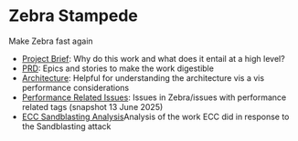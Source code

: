 # Zebra Stampede
Make Zebra fast again

* [Project Brief](projectbrief.md): Why do this work and what does it entail at a high level?
* [PRD](prd.md): Epics and stories to make the work digestible
* [Architecture](architecture.md): Helpful for understanding the architecture vis a vis performance considerations
* [Performance Related Issues](performance_related_issues.md): Issues in Zebra/issues with performance related tags (snapshot 13 June 2025)
* [ECC Sandblasting Analysis](ecc_sandblasting_mitigations_analysis.md)Analysis of the work ECC did in response to the Sandblasting attack

